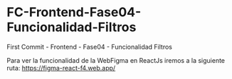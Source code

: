 # FC-Frontend-Fase04-Funcionalidad-Filtros
First Commit - Frontend - Fase04 - Funcionalidad Filtros

Para ver la funcionalidad de la WebFigma en ReactJs iremos a la siguiente ruta:
https://figma-react-f4.web.app/
